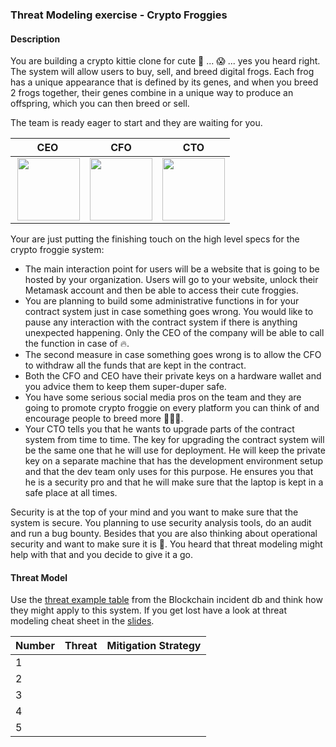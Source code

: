 ### Threat Modeling exercise - Crypto Froggies

#### Description 
You are building a crypto kittie clone for cute :frog: ... 😱 ... yes you heard right. The system will allow users to buy, sell, and breed digital frogs. Each frog has a unique appearance that is defined by its genes, and when you breed 2 frogs together, their genes combine in a unique way to produce an offspring, which you can then breed or sell. 

The team is ready eager to start and they are waiting for you. 


|  CEO |  CFO |  CTO |
|:-------------:|:-------------:|:-------------:|		
| <img height="100px"  align="right"   src="https://consequenceofsound.files.wordpress.com/2018/03/michael-scott.png"> | <img height="100px" src="https://media.giphy.com/media/ZPFQVis9WAAcE/giphy.gif"> | <img height="100px" src="https://i.stack.imgur.com/sdKcs.jpg">  |


Your are just putting the finishing touch on the high level specs for the crypto froggie system:

- The main interaction point for users will be a website that is going to be hosted by your organization. Users will go to your website, unlock their Metamask account and then be able to access their cute froggies. 
- You are planning to build some administrative functions in for your contract system just in case something goes wrong. You would like to pause any interaction with the contract system if there is anything unexpected happening. Only the CEO of the company will be able to call the function in case of :fire:.
- The second measure in case something goes wrong is to allow the CFO to withdraw all the funds that are kept in the contract.
- Both the CFO and CEO have their private keys on a hardware wallet and you advice them to keep them super-duper safe. 
- You have some serious social media pros on the team and they are going to promote crypto froggie on every platform you can think of and encourage people to breed more :frog::frog::frog:.
- Your CTO tells you that he wants to upgrade parts of the contract system from time to time. The key for upgrading the contract system will be the same one that he will use for deployment. He will keep the private key on a separate machine that has the development environment setup and that the dev team only uses for this purpose. He ensures you that he is a security pro and that he will make sure that the laptop is kept in a safe place at all times. 

Security is at the top of your mind and you want to make sure that the system is secure. You planning to use security analysis tools, do an audit and run a bug bounty. Besides that you are also thinking about operational security and want to make sure it is :100:. You heard that threat modeling might help with that and you decide to give it a go. 

#### Threat Model 

Use the [threat example table](./threat_list_blockchain_incident_db.md) from the Blockchain incident db and think how they might apply to this system. If you get lost have a look at threat modeling cheat sheet in the [slides](./../slides/How_to_Not_Get_Rekt_Volume_1_Threat_Modeling.pdf).   

| Number | Threat | Mitigation Strategy |
|--------|---------------------------------------------------------------|---------------------------------------------------------------|
| 1      |   |   |
| 2      |   |   |
| 3      |   |   |
| 4      |   |   |
| 5      |   |   |
